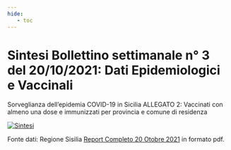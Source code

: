 ```yaml
---
hide:
   - toc
---
```

# Sintesi Bollettino settimanale n° 3 del 20/10/2021: Dati Epidemiologici e Vaccinali
Sorveglianza dell’epidemia COVID-19 in Sicilia
ALLEGATO 2: Vaccinati con almeno una dose e immunizzati per provincia e comune di residenza


<head>  
<div class='tableauPlaceholder' id='viz1634942775834' style='position: relative'><noscript><a href='#'><img alt='Sintesi ' src='https:&#47;&#47;public.tableau.com&#47;static&#47;images&#47;Si&#47;Sintesi-Bollettino-n3-del-20-10-2021-covid19-Sicilia&#47;Sintesi&#47;1_rss.png' style='border: none' /></a></noscript><object class='tableauViz'  style='display:none;'><param name='host_url' value='https%3A%2F%2Fpublic.tableau.com%2F' /> <param name='embed_code_version' value='3' /> <param name='site_root' value='' /><param name='name' value='Sintesi-Bollettino-n3-del-20-10-2021-covid19-Sicilia&#47;Sintesi' /><param name='tabs' value='no' /><param name='toolbar' value='yes' /><param name='static_image' value='https:&#47;&#47;public.tableau.com&#47;static&#47;images&#47;Si&#47;Sintesi-Bollettino-n3-del-20-10-2021-covid19-Sicilia&#47;Sintesi&#47;1.png' /> <param name='animate_transition' value='yes' /><param name='display_static_image' value='yes' /><param name='display_spinner' value='yes' /><param name='display_overlay' value='yes' /><param name='display_count' value='yes' /><param name='language' value='it-IT' /><param name='filter' value='publish=yes' /></object></div>                <script type='text/javascript'>                    var divElement = document.getElementById('viz1634942775834');                    var vizElement = divElement.getElementsByTagName('object')[0];                    if ( divElement.offsetWidth > 800 ) { vizElement.style.width='950px';vizElement.style.height='1527px';} else if ( divElement.offsetWidth > 500 ) { vizElement.style.width='950px';vizElement.style.height='1527px';} else { vizElement.style.width='100%';vizElement.style.height='1377px';}                     var scriptElement = document.createElement('script');                    scriptElement.src = 'https://public.tableau.com/javascripts/api/viz_v1.js';                    vizElement.parentNode.insertBefore(scriptElement, vizElement);                </script>
</head>

Fonte dati: Regione Sisilia <a href="{{ config.site_url}}vaccini/Report_Completo_20_Ottobre_2021.pdf" target="_blank">Report Completo 20 Otobre 2021</a> in formato pdf.
 
